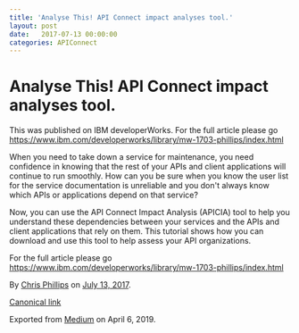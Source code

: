 ```yaml
---
title: 'Analyse This! API Connect impact analyses tool.'
layout: post
date:   2017-07-13 00:00:00
categories: APIConnect
---
```

# Analyse This! API Connect impact analyses tool.

This was published on IBM developerWorks. For the full article please go
<https://www.ibm.com/developerworks/library/mw-1703-phillips/index.html>

When you need to take down a service for maintenance, you need
confidence in knowing that the rest of your APIs and client applications
will continue to run smoothly. How can you be sure when you know the
user list for the service documentation is unreliable and you don't
always know which APIs or applications depend on that service?

Now, you can use the API Connect Impact Analysis (APICIA) tool to help
you understand these dependencies between your services and the APIs and
client applications that rely on them. This tutorial shows how you can
download and use this tool to help assess your API organizations.

For the full article please go
<https://www.ibm.com/developerworks/library/mw-1703-phillips/index.html>





By [Chris Phillips](https://medium.com/@cminion) on
[July 13, 2017](https://medium.com/p/2771ff7a6e21).

[Canonical
link](https://medium.com/@cminion/analyse-this-api-connect-impact-analyses-tool-2771ff7a6e21)

Exported from [Medium](https://medium.com) on April 6, 2019.
